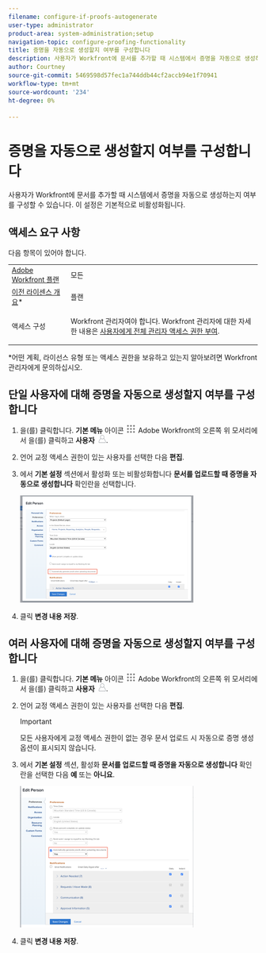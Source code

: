 ```yaml
---
filename: configure-if-proofs-autogenerate
user-type: administrator
product-area: system-administration;setup
navigation-topic: configure-proofing-functionality
title: 증명을 자동으로 생성할지 여부를 구성합니다
description: 사용자가 Workfront에 문서를 추가할 때 시스템에서 증명을 자동으로 생성하는지 여부를 구성할 수 있습니다. 이 설정은 기본적으로 비활성화됩니다.
author: Courtney
source-git-commit: 5469598d57fec1a744ddb44cf2accb94e1f70941
workflow-type: tm+mt
source-wordcount: '234'
ht-degree: 0%

---
```



# 증명을 자동으로 생성할지 여부를 구성합니다

사용자가 Workfront에 문서를 추가할 때 시스템에서 증명을 자동으로 생성하는지 여부를 구성할 수 있습니다. 이 설정은 기본적으로 비활성화됩니다.

## 액세스 요구 사항

다음 항목이 있어야 합니다.

<table style="table-layout:auto"> 
 <col> 
 <col> 
 <tbody> 
  <tr> 
   <td role="rowheader"><a href="https://www.workfront.com/plans" target="_blank">Adobe Workfront 플랜</a> </td> 
   <td>모든</td> 
  </tr> 
  <tr> 
   <td role="rowheader"><a href="../../../administration-and-setup/add-users/access-levels-and-object-permissions/wf-licenses.md" class="MCXref xref">이전 라이센스 개요</a>*</td> 
   <td>플랜</td> 
  </tr> 
  <tr> 
   <td role="rowheader">액세스 구성</td> 
   <td> <p>Workfront 관리자여야 합니다. Workfront 관리자에 대한 자세한 내용은 <a href="../../../administration-and-setup/add-users/configure-and-grant-access/grant-a-user-full-administrative-access.md" class="MCXref xref">사용자에게 전체 관리자 액세스 권한 부여</a>.</p> </td> 
  </tr> 
 </tbody> 
</table>

&#42;어떤 계획, 라이선스 유형 또는 액세스 권한을 보유하고 있는지 알아보려면 Workfront 관리자에게 문의하십시오.

## 단일 사용자에 대해 증명을 자동으로 생성할지 여부를 구성합니다

1. 을(를) 클릭합니다. **기본 메뉴** 아이콘 ![](assets/main-menu-icon.png) Adobe Workfront의 오른쪽 위 모서리에서 을(를) 클릭하고 **사용자** ![](assets/users-icon-in-main-menu.png).
1. 언어 교정 액세스 권한이 있는 사용자를 선택한 다음 **편집**.
1. 에서 **기본 설정** 섹션에서 활성화 또는 비활성화합니다 **문서를 업로드할 때 증명을 자동으로 생성합니다** 확인란을 선택합니다.

   ![](assets/autogenerate-proofs-350x216.png)

1. 클릭 **변경 내용 저장**.

## 여러 사용자에 대해 증명을 자동으로 생성할지 여부를 구성합니다

1. 을(를) 클릭합니다. **기본 메뉴** 아이콘 ![](assets/main-menu-icon.png) Adobe Workfront의 오른쪽 위 모서리에서 을(를) 클릭하고 **사용자** ![](assets/users-icon-in-main-menu.png).
1. 언어 교정 액세스 권한이 있는 사용자를 선택한 다음 **편집**.

   >[!IMPORTANT]
   >
   >모든 사용자에게 교정 액세스 권한이 없는 경우 문서 업로드 시 자동으로 증명 생성 옵션이 표시되지 않습니다.

1. 에서 **기본 설정** 섹션, 활성화 **문서를 업로드할 때 증명을 자동으로 생성합니다** 확인란을 선택한 다음 **예** 또는 **아니요**.

   ![](assets/autogenerate-proofs-bulk-350x285.png)

1. 클릭 **변경 내용 저장**.

